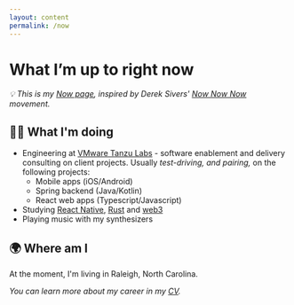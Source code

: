 ```yaml
---
layout: content
permalink: /now
---
```

# What I’m up to right now

*💡 This is my [Now page](https://nownownow.com/about), inspired by Derek Sivers' [Now Now Now](https://nownownow.com/) movement.*

## 👨‍💻  What I'm doing
- Engineering at [VMware Tanzu Labs](https://tanzu.vmware.com/labs) - software enablement and delivery consulting on client projects. Usually *test-driving, and pairing,* on the following projects:
    - Mobile apps (iOS/Android)
    - Spring backend (Java/Kotlin)
    - React web apps (Typescript/Javascript)
- Studying [React Native](https://reactnative.dev/), [Rust](https://www.rust-lang.org/) and [web3](https://web3.foundation/)
- Playing music with my synthesizers

## 🌍  Where am I
At the moment, I'm living in Raleigh, North Carolina.

*You can learn more about my career in my [CV](/career/cv.pdf).*